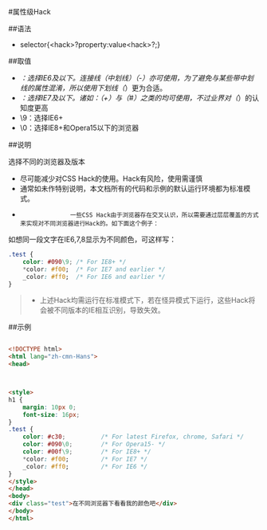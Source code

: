 #属性级Hack

##语法

- selector{&lt;hack&gt;?property:value&lt;hack&gt;?;}


##取值

- _：选择IE6及以下。连接线（中划线）（-）亦可使用，为了避免与某些带中划线的属性混淆，所以使用下划线（_）更为合适。
- *：选择IE7及以下。诸如：（+）与（#）之类的均可使用，不过业界对（*）的认知度更高
- \9：选择IE6+
- \0：选择IE8+和Opera15以下的浏览器


##说明

选择不同的浏览器及版本

- 尽可能减少对CSS Hack的使用。Hack有风险，使用需谨慎
- 通常如未作特别说明，本文档所有的代码和示例的默认运行环境都为标准模式。
- 
					一些CSS Hack由于浏览器存在交叉认识，所以需要通过层层覆盖的方式来实现对不同浏览器进行Hack的。如下面这个例子：
					
				
如想同一段文字在IE6,7,8显示为不同颜色，可这样写：

```css
.test {
	color: #090\9; /* For IE8+ */
	*color: #f00;  /* For IE7 and earlier */
	_color: #ff0;  /* For IE6 and earlier */
}
```

>* 上述Hack均需运行在标准模式下，若在怪异模式下运行，这些Hack将会被不同版本的IE相互识别，导致失效。




##示例

```html

<!DOCTYPE html>
<html lang="zh-cmn-Hans">
<head>



<style>
h1 {
	margin: 10px 0;
	font-size: 16px;
}
.test {
	color: #c30;          /* For latest Firefox, chrome, Safari */
	color: #090\0;        /* For Opera15- */
	color: #00f\9;        /* For IE8+ */
	*color: #f00;         /* For IE7 */
	_color: #ff0;         /* For IE6 */
}
</style>
</head>
<body>
<div class="test">在不同浏览器下看看我的颜色吧</div>
</body>
</html>
			
```